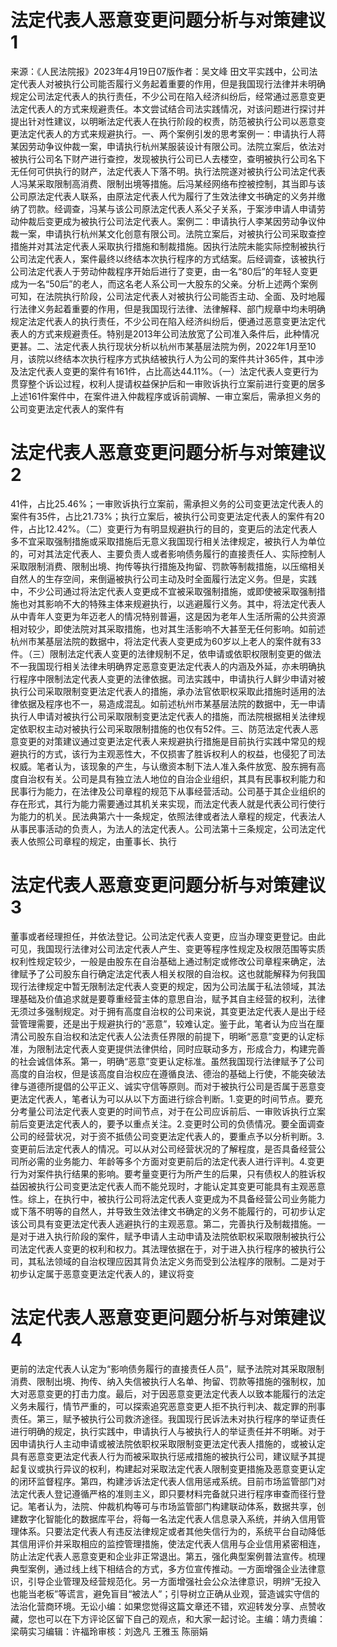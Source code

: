 # 法定代表人恶意变更问题分析与对策建议1

来源：《人民法院报》2023年4月19日07版作者：吴文峰 田文平实践中，公司法定代表人对被执行公司能否履行义务起着重要的作用，但是我国现行法律并未明确规定公司法定代表人的执行责任，不少公司在陷入经济纠纷后，经常通过恶意变更法定代表人的方式来规避责任。本文尝试结合司法实践情况，对该问题进行探讨并提出针对性建议，以明晰法定代表人在执行阶段的权责，防范被执行公司以恶意变更法定代表人的方式来规避执行。一、两个案例引发的思考案例一：申请执行人蒋某因劳动争议仲裁一案，申请执行杭州某服装设计有限公司。法院立案后，依法对被执行公司名下财产进行查控，发现被执行公司已人去楼空，查明被执行公司名下无任何可供执行的财产，法定代表人下落不明。执行法院遂对被执行公司法定代表人冯某采取限制高消费、限制出境等措施。后冯某经网络布控被控制，其当即与该公司原法定代表人联系，由原法定代表人代为履行了生效法律文书确定的义务并缴纳了罚款。经调查，冯某与该公司原法定代表人系父子关系，于案涉申请人申请劳动仲裁后变更成为被执行公司法定代表人。案例二：申请执行人李某因劳动争议仲裁一案，申请执行杭州某文化创意有限公司。法院立案后，对被执行公司采取查控措施并对其法定代表人采取执行措施和制裁措施。因执行法院未能实际控制被执行公司法定代表人，案件最终以终结本次执行程序的方式结案。后经调查，该被执行公司法定代表人于劳动仲裁程序开始后进行了变更，由一名“80后”的年轻人变更成为一名“50后”的老人，而这名老人系公司一大股东的父亲。分析上述两个案例可知，在法院执行阶段，公司法定代表人对被执行公司能否主动、全面、及时地履行法律义务起着重要的作用，但是我国现行法律、法律解释、部门规章中均未明确规定法定代表人的执行责任，不少公司在陷入经济纠纷后，便通过恶意变更法定代表人的方式来规避责任。特别是2013年公司法放宽了公司准入条件后，此种情况更甚。二、法定代表人执行现状分析以杭州市某基层法院为例，2022年1月至10月，该院以终结本次执行程序方式执结被执行人为公司的案件共计365件，其中涉及法定代表人变更的案件有161件，占比高达44.11%。（一）法定代表人变更行为贯穿整个诉讼过程，权利人提请权益保护后和一审败诉执行立案前进行变更的居多上述161件案件中，在案件进入仲裁程序或诉前调解、一审立案后，需承担义务的公司变更法定代表人的案件有

# 法定代表人恶意变更问题分析与对策建议2

41件，占比25.46%；一审败诉执行立案前，需承担义务的公司变更法定代表人的案件有35件，占比21.73%；执行立案后，被执行公司变更法定代表人的案件有20件，占比12.42%。（二）变更行为有明显规避执行的目的，变更后的法定代表人多不宜采取强制措施或采取措施后无意义我国现行相关法律规定，被执行人为单位的，可对其法定代表人、主要负责人或者影响债务履行的直接责任人、实际控制人采取限制消费、限制出境、拘传等执行措施及拘留、罚款等制裁措施，以压缩相关自然人的生存空间，来倒逼被执行公司主动及时全面履行法定义务。但是，实践中，不少公司通过将法定代表人变更成不宜被采取强制措施，或即使被采取强制措施也对其影响不大的特殊主体来规避执行，以逃避履行义务。其中，将法定代表人从中青年人变更为年迈老人的情况特别普遍，这是因为老年人生活所需的公共资源相对较少，即使法院对其采取措施，也对其生活影响不大甚至无任何影响。如前述杭州市某基层法院的数据中，将法定代表人变更成为60岁以上老人的案件就有33件。（三）限制法定代表人变更的法律规制不足，依申请或依职权限制变更的做法不一我国现行相关法律未明确界定恶意变更法定代表人的内涵及外延，亦未明确执行程序中限制法定代表人变更的法律依据。司法实践中，申请执行人鲜少申请对被执行公司采取限制变更法定代表人的措施，承办法官依职权采取此措施时适用的法律依据及程序也不一，易造成混乱。如前述杭州市某基层法院的数据中，无一申请执行人申请对被执行公司采取限制变更法定代表人的措施，而法院根据相关法律规定依职权主动对被执行公司采取限制措施的也仅有52件。三、防范法定代表人恶意变更的对策建议通过变更法定代表人来规避执行措施是目前执行实践中常见的规避执行的方式，该行为主观恶性大，不仅损害了胜诉权利人的权益，也侵犯了司法权威。笔者认为，该现象的产生，与认缴资本制下法人准入条件放宽、股东拥有高度自治权有关。公司是具有独立法人地位的自治企业组织，其具有民事权利能力和民事行为能力，在法律及公司章程的规范下从事经营活动。公司基于其企业组织的存在形式，其行为能力需要通过其机关来实现，而法定代表人就是代表公司行使行为能力的机关。民法典第六十一条规定，依照法律或者法人章程的规定，代表法人从事民事活动的负责人，为法人的法定代表人。公司法第十三条规定，公司法定代表人依照公司章程的规定，由董事长、执行

# 法定代表人恶意变更问题分析与对策建议3

董事或者经理担任，并依法登记。公司法定代表人变更，应当办理变更登记。由此可见，我国现行法律对公司法定代表人产生、变更等程序性规定及权限范围等实质权利性规定较少，一般是由股东在自治基础上通过制定或修改公司章程来确定，法律赋予了公司股东自行确定法定代表人相关权限的自治权。这也就能解释为何我国现行法律规定中暂无限制法定代表人变更的规定，因为公司法属于私法领域，其法理基础及价值追求就是要尊重经营主体的意思自治，赋予其自主经营的权利，法律无须过多强制规定。对于拥有高度自治权的公司来说，其变更法定代表人是出于经营管理需要，还是出于规避执行的“恶意”，较难认定。鉴于此，笔者认为应当在厘清公司股东自治权和法定代表人公法责任界限的前提下，明晰“恶意”变更的认定标准，为限制法定代表人变更提供法律供给，同时应联动多方，形成合力，构建完善的社会诚信体系。第一，明确“恶意”变更认定标准。虽然我国现行法律赋予了公司高度的自治权，但是该高度自治权应在遵循良法、德治的基础上行使，不能突破法律与道德所提倡的公平正义、诚实守信等原则。而对于被执行公司是否属于恶意变更法定代表人，笔者认为可以从以下方面进行综合判断。1.变更的时间节点。要充分考量公司法定代表人变更的时间节点，对于在公司应诉前后、一审败诉执行立案前后变更法定代表人的，要予以重点关注。2.变更时公司的负债情况。要全面调查公司的经营状况，对于资不抵债公司变更法定代表人的，要重点予以分析判断。3.变更前后法定代表人的情况。可以从对公司经营状况的了解程度，是否具备经营公司所必需的业务能力、年龄等多个方面对变更前后的法定代表人进行评判。4.变更行为对案件执行结果的影响。要考量变更行为所产生的后果，只有债权人的胜诉权益因被执行公司变更法定代表人而不能兑现时，才能认定其变更可能具有主观恶意性。综上，在执行中，被执行公司将法定代表人变更成为不具备经营公司业务能力或下落不明等的自然人，并导致生效法律文书确定的义务不能履行的，可初步认定该公司具有变更法定代表人逃避执行的主观恶意。第二，完善执行及制裁措施。一是对于进入执行阶段的案件，赋予申请人主动申请及法院依职权采取限制被执行公司法定代表人变更的权利和权力。其法理依据在于，对于进入执行程序的被执行公司，其私法领域的自治权理应因其背负法定义务而受到公法程序的限制。二是对于初步认定属于恶意变更法定代表人的，建议将变

# 法定代表人恶意变更问题分析与对策建议4

更前的法定代表人认定为“影响债务履行的直接责任人员”，赋予法院对其采取限制消费、限制出境、拘传、纳入失信被执行人名单、拘留、罚款等措施的强制权，加大对恶意变更的打击力度。最后，对于因恶意变更法定代表人以致本能履行的法定义务未履行，情节严重的，可以探索追究恶意变更人拒不执行判决、裁定罪的刑事责任。第三，赋予被执行公司救济途径。我国现行民诉法未对执行程序的举证责任进行明确的规定，执行实践中，申请执行人与被执行人的举证责任并不明晰。对于因申请执行人主动申请或被法院依职权采取限制变更法定代表人措施的，或被认定具有恶意变更法定代表人行为而被采取执行惩戒措施的被执行公司，建议赋予其提起复议或执行异议的权利，构建起对采取法定代表人限制变更措施及恶意变更认定的闭环监督程序。第四，构建涉诉法定代表人信用惩戒系统。目前市场监管部门对法定代表人登记遵循严格的准则主义，即只要材料完备就只进行程序审查而径行登记。笔者认为，法院、仲裁机构等可与市场监管部门构建联动体系，数据共享，创建数字化智能化的数据库平台，将每一名法定代表人信息录入系统，并纳入信用管理体系。只要法定代表人有违反法律规定或者其他失信行为的，系统平台自动降低其信用评价并采取相应的监控管理措施，使法定代表人信用与企业信用紧密相连，防止法定代表人恶意变更和企业非正常退出。第五，强化典型案例普法宣传。梳理典型案例，通过线上线下相结合的方式，多方位宣传推动。一方面增强企业法律意识，引导企业管理及经营规范化。另一方面增强社会公众法律意识，明辨“无投入也能当老板”等谎言，避免盲目“被法人”；引导树立正确从业观，营造诚实守信的法治化营商环境。无讼小编：如果您觉得这篇文章还不错，欢迎转发分享、点赞收藏，您也可以在下方评论区留下自己的观点，和大家一起讨论。主编：靖力责编：梁萌实习编辑：许福玲审核：刘逸凡 王雅玉 陈丽娟

